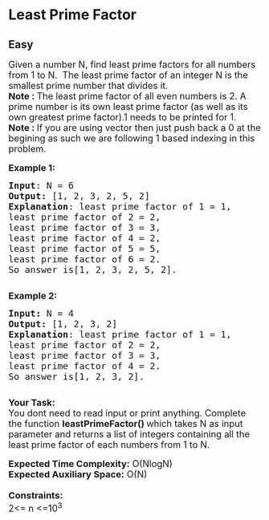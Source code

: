 # Least Prime Factor
## Easy
<div class="problems_problem_content__Xm_eO"><p><span style="font-size:18px">Given a number N, find&nbsp;least prime factors for all numbers from 1&nbsp;to N.&nbsp; The least prime factor of an integer N is the smallest prime number that divides it.<br>
<strong>Note :&nbsp;</strong>The least prime factor of all even numbers is 2. A prime number is its own least prime factor (as well as its own greatest prime factor).1 needs to be printed for 1.<br>
<strong>Note :&nbsp;</strong>If you are using vector then just push back a 0 at the begining as such we are following 1 based indexing in this problem.</span><br>
<br>
<span style="font-size:18px"><strong>Example 1:</strong></span></p>

<pre style="position: relative;"><span style="font-size:18px"><strong>Input</strong>: N = 6
<strong>Output:</strong>&nbsp;[1, 2, 3, 2, 5, 2]&nbsp;
<strong>Explanation</strong>: least prime factor of 1 = 1,
least prime factor of 2 = 2,
least prime factor of 3 = 3,
least prime factor of 4 = 2,
least prime factor of 5 = 5,
least prime factor of 6 = 2.
So answer is[1, 2, 3, 2, 5, 2]. </span>
<div class="open_grepper_editor" title="Edit &amp; Save To Grepper"></div></pre>

<p><br>
<span style="font-size:18px"><strong>Example 2:</strong></span></p>

<pre style="position: relative;"><span style="font-size:18px"><strong>Input: </strong>N = 4
<strong>Output:&nbsp;</strong>[1, 2, 3, 2]
<strong>Explanation</strong>: least prime factor of 1 = 1,
least prime factor of 2 = 2,
least prime factor of 3 = 3,
least prime factor of 4 = 2.
So answer is[1, 2, 3, 2]. 
</span><div class="open_grepper_editor" title="Edit &amp; Save To Grepper"></div></pre>

<p><br>
<span style="font-size:18px"><strong>Your Task:&nbsp;&nbsp;</strong><br>
You dont need to read input or print anything. Complete the function <strong>leastPrimeFactor()&nbsp;</strong>which takes N&nbsp;as input parameter and returns&nbsp;a list of integers containing all the least prime factor&nbsp;of each numbers&nbsp;from 1 to N.</span><br>
<br>
<span style="font-size:18px"><strong>Expected Time Complexity:</strong> O(NlogN)<br>
<strong>Expected Auxiliary Space:</strong> O(N)<br>
<br>
<strong>Constraints:</strong><br>
2&lt;= n&nbsp;&lt;=10<sup>3</sup></span></p>
</div>